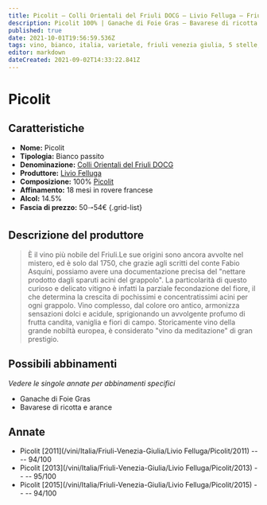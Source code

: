 ```yaml
---
title: Picolit – Colli Orientali del Friuli DOCG – Livio Felluga – Friuli Venezia Giulia (IT) – 50🠒54€ – 5★
description: Picolit 100% | Ganache di Foie Gras – Bavarese di ricotta e arance
published: true
date: 2021-10-01T19:56:59.536Z
tags: vino, bianco, italia, varietale, friuli venezia giulia, 5 stelle, passito, picolit, ganache di foie gras, bavarese di ricotta e arance, 50🠒54€
editor: markdown
dateCreated: 2021-09-02T14:33:22.841Z
---
```


# Picolit

## Caratteristiche
- **Nome:** Picolit
- **Tipologia:** Bianco passito
- **Denominazione:** [Colli Orientali del Friuli DOCG](/denominazioni/Italia/Friuli-Venezia-Giulia/DOCG/Colli-Orientali-del-Friuli)
- **Produttore:** [Livio Felluga](/produttori/Italia/Friuli-Venezia-Giulia/Livio-Felluga) 
- **Composizione:** 100% [Picolit](/vitigni/Italia/bacca-bianca/picolit)
- **Affinamento:** 18 mesi in rovere francese
- **Alcol:** 14.5%
- **Fascia di prezzo:** 50🠒54€
{.grid-list}

## Descrizione del produttore

> È il vino più nobile del Friuli.Le sue origini sono ancora avvolte nel mistero, ed è solo dal 1750, che grazie agli scritti del conte Fabio Asquini, possiamo avere una documentazione precisa del "nettare prodotto dagli sparuti acini del grappolo".
La particolarità di questo curioso e delicato vitigno è infatti la parziale fecondazione del fiore, il che determina la crescita di pochissimi e concentratissimi acini per ogni grappolo.
Vino complesso, dal colore oro antico, armonizza sensazioni dolci e acidule, sprigionando un avvolgente profumo di frutta candita, vaniglia e fiori di campo. Storicamente vino della grande nobiltà europea, è considerato "vino da meditazione" di gran prestigio. 

## Possibili abbinamenti
*Vedere le singole annate per abbinamenti specifici*

- Ganache di Foie Gras 
- Bavarese di ricotta e arance

## Annate
- Picolit [2011](/vini/Italia/Friuli-Venezia-Giulia/Livio Felluga/Picolit/2011) -- <span class="star-5"></span> -- 94/100
- Picolit [2013](/vini/Italia/Friuli-Venezia-Giulia/Livio Felluga/Picolit/2013) -- <span class="star-5"></span> -- 95/100
- Picolit [2015](/vini/Italia/Friuli-Venezia-Giulia/Livio Felluga/Picolit/2015) -- <span class="star-5"></span> -- 94/100
